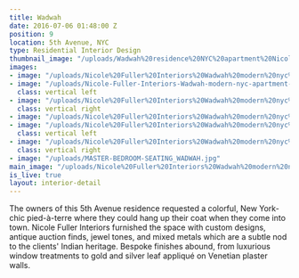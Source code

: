 ```yaml
---
title: Wadwah
date: 2016-07-06 01:48:00 Z
position: 9
location: 5th Avenue, NYC
type: Residential Interior Design
thumbnail_image: "/uploads/Wadwah%20residence%20NYC%20apartment%20Nicole%20Fuller%20Interiors.jpg"
images:
- image: "/uploads/Nicole%20Fuller%20Interiors%20Wadwah%20modern%20nyc%20apartment%20new%20york%20interior%20designer%20guest%20bedroom%20gold%20cream%20white%20jeremy%20cole.jpg"
- image: "/uploads/Nicole-Fuller-Interiors-Wadwah-modern-nyc-apartment-new-york-interior-designer-foyer-gold.jpg"
  class: vertical left
- image: "/uploads/Nicole%20Fuller%20Interiors%20Wadwah%20modern%20nyc%20apartment%20new%20york%20interior%20designer%20window%20gold%20starburst.jpg"
  class: vertical right
- image: "/uploads/Nicole%20Fuller%20Interiors%20Wadwah%20modern%20nyc%20apartment%20new%20york%20interior%20designer%20master%20bedroom%20grey%20gold%20silver.jpg"
- image: "/uploads/Nicole%20Fuller%20Interiors%20Wadwah%20modern%20nyc%20apartment%20new%20york%20interior%20designer%20jeremy%20cole%20pendant%20light.jpg"
  class: vertical left
- image: "/uploads/Nicole%20Fuller%20Interiors%20Wadwah%20modern%20nyc%20apartment%20new%20york%20interior%20designer%20metallic%20mixed%20metals%20side%20table.jpg"
  class: vertical right
- image: "/uploads/MASTER-BEDROOM-SEATING_WADWAH.jpg"
main_image: "/uploads/Nicole%20Fuller%20Interiors%20Wadwah%20modern%20nyc%20apartment%20new%20york%20interior%20designer%20living%20room%20vladimir%20kagan%20miro%20painting.jpg"
is_live: true
layout: interior-detail
---
```


The owners of this 5th Avenue residence requested a colorful, New York-chic pied-à-terre where they could hang up their coat when they come into town. Nicole Fuller Interiors furnished the space with custom designs, antique auction finds, jewel tones, and mixed metals which are a subtle nod to the clients' Indian heritage. Bespoke finishes abound, from luxurious window treatments to gold and silver leaf appliqué on Venetian plaster walls.
